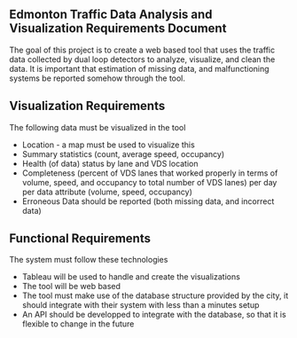 ## __Edmonton Traffic Data Analysis and Visualization Requirements Document__

The goal of this project is to create a web based tool that uses the traffic data collected by dual loop detectors to analyze, visualize, and clean the data.
It is important that estimation of missing data, and malfunctioning systems be reported somehow through the tool.

## __Visualization Requirements__

The following data must be visualized in the tool
 - Location - a map must be used to visualize this
 - Summary statistics (count, average speed, occupancy)
 - Health (of data) status by lane and VDS location 
 - Completeness (percent of VDS lanes that worked properly in terms of volume, speed, and occupancy to total number of VDS lanes) per day per data attribute (volume, speed, occupancy)
 - Erroneous Data should be reported (both missing data, and incorrect data)
 
## __Functional Requirements__

The system must follow these technologies
 - Tableau will be used to handle and create the visualizations
 - The tool will be web based
 - The tool must make use of the database structure provided by the city, it should integrate with their system with less than a minutes setup
 - An API should be developped to integrate with the database, so that it is flexible to change in the future
 
